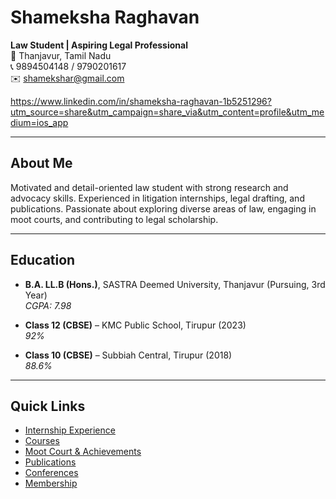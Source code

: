 # Shameksha Raghavan

**Law Student | Aspiring Legal Professional**  
📍 Thanjavur, Tamil Nadu  
📞 9894504148 / 9790201617  
✉️ [shamekshar@gmail.com](mailto:shamekshar@gmai.com) 


https://www.linkedin.com/in/shameksha-raghavan-1b5251296?utm_source=share&utm_campaign=share_via&utm_content=profile&utm_medium=ios_app


---

## About Me
Motivated and detail-oriented law student with strong research and advocacy skills. Experienced in litigation internships, legal drafting, and publications. Passionate about exploring diverse areas of law, engaging in moot courts, and contributing to legal scholarship.  

---

## Education
- **B.A. LL.B (Hons.)**, SASTRA Deemed University, Thanjavur (Pursuing, 3rd Year)  
  *CGPA: 7.98*  

- **Class 12 (CBSE)** – KMC Public School, Tirupur (2023)  
  *92%*  

- **Class 10 (CBSE)** – Subbiah Central, Tirupur (2018)  
  *88.6%*  

---

## Quick Links
- [Internship Experience](experience.md)
- [Courses](courses.md)
- [Moot Court & Achievements](achievements.md)
- [Publications](publications.md)
- [Conferences](conferences.md)
- [Membership](membership.md)
  
  
